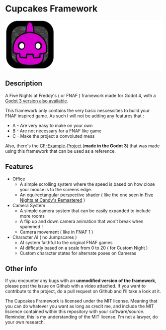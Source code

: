 # Cupcakes Framework

<p align="center">
<img src=".github/cupcake_logo.png" alt="Cupcakes Framework logo">
</p>

## Description

A Five Nights at Freddy's ( or FNAF ) framework made for Godot 4, with a [Godot 3 version also available](https://github.com/Oplexitie/Cupcakes-Framework/tree/godot3).

This framework only contains the very basic nescessities to build your FNAF inspired game.
As such I will not be adding any features that :
  - A - Are very easy to make on your own
  - B - Are not necessary for a FNAF like game
  - C - Make the project a convoluted mess

Also, there's the [CF-Example-Project](https://github.com/Oplexitie/CF-Example-Project/tree/main) (**made in the Godot 3**) that was made using this framework that can be used as a reference.

## Features

- Office
	- A simple scrolling system where the speed is based on how close your mouse is to the screens edge.
	- An equirectangular perspective shader ( like the one seen in [Five Nights at Candy's Remastered](https://gamejolt.com/games/five-nights-at-candy-s-remastered/426659) )
- Camera System
	- A simple camera system that can be easily expanded to include more rooms
  - A flip up and down camera animation that won't break when spammed !
  - Camera movement ( like in FNAF 1 )
- Character AI ( no Jumpscares )
  - AI system faithful to the original FNAF games
  - AI difficutly based on a scale from 0 to 20 ( for Custom Night )
  - Custom character states for alternate poses on Cameras
 
 ## Other info

If you encounter any bugs with an **unmodified version of the framework**, please post the issue on Github with a video attached.
If you want to contribute to the project, do a pull request on Github and I'll take a look at it.

The Cupcakes Framework is licensed under the MIT license.
Meaning that you can do whatever you want as long as credit me, and include the MIT liscence contained within this repository with your software/source.
Reminder, this is my understanding of the MIT license. I'm not a lawyer, do your own research.

